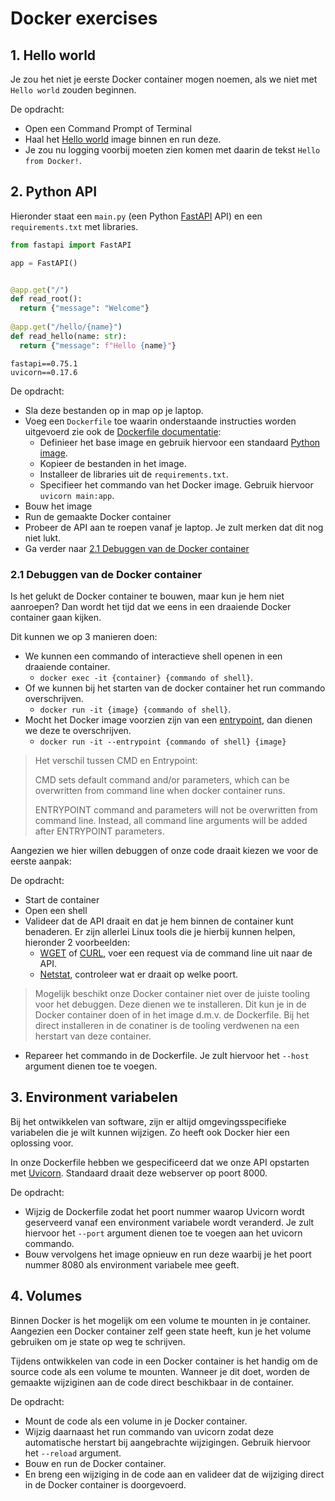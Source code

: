 # Docker exercises

## 1. Hello world
Je zou het niet je eerste Docker container mogen noemen, als we niet met `Hello world` zouden beginnen.

De opdracht:
- Open een Command Prompt of Terminal
- Haal het [Hello world](https://hub.docker.com/_/hello-world) image binnen en run deze.
- Je zou nu logging voorbij moeten zien komen met daarin de tekst `Hello from Docker!`.

## 2. Python API
Hieronder staat een `main.py` (een Python [FastAPI](https://fastapi.tiangolo.com/) API) en een `requirements.txt` met libraries.
```python
from fastapi import FastAPI

app = FastAPI()


@app.get("/")
def read_root():
  return {"message": "Welcome"}
  
@app.get("/hello/{name}")
def read_hello(name: str):
  return {"message": f"Hello {name}"}
```
```text
fastapi==0.75.1
uvicorn==0.17.6
```

De opdracht:
- Sla deze bestanden op in map op je laptop.
- Voeg een `Dockerfile` toe waarin onderstaande instructies worden uitgevoerd zie ook de [Dockerfile documentatie](https://docs.docker.com/engine/reference/builder/):
    - Definieer het base image en gebruik hiervoor een standaard [Python image](https://hub.docker.com/_/python).
    - Kopieer de bestanden in het image.
    - Installeer de libraries uit de `requirements.txt`.
    - Specifieer het commando van het Docker image. Gebruik hiervoor `uvicorn main:app`.
- Bouw het image
- Run de gemaakte Docker container
- Probeer de API aan te roepen vanaf je laptop. Je zult merken dat dit nog niet lukt.
- Ga verder naar [2.1 Debuggen van de Docker container](#21-debuggen-van-de-docker-container)

### 2.1 Debuggen van de Docker container
Is het gelukt de Docker container te bouwen, maar kun je hem niet aanroepen? Dan wordt het tijd dat we eens in een draaiende Docker container gaan kijken.

Dit kunnen we op 3 manieren doen:
- We kunnen een commando of interactieve shell openen in een draaiende container.
    - `docker exec -it {container} {commando of shell}`.
- Of we kunnen bij het starten van de docker container het run commando overschrijven.
    - `docker run -it {image} {commando of shell}`.
- Mocht het Docker image voorzien zijn van een [entrypoint](https://docs.docker.com/engine/reference/builder/#entrypoint), dan dienen we deze te overschrijven.
    - `docker run -it --entrypoint {commando of shell} {image}`

> Het verschil tussen CMD en Entrypoint:
>
> CMD sets default command and/or parameters, which can be overwritten from command line when docker container runs.
>
> ENTRYPOINT command and parameters will not be overwritten from command line. Instead, all command line arguments will be added after ENTRYPOINT parameters.

Aangezien we hier willen debuggen of onze code draait kiezen we voor de eerste aanpak:

De opdracht:
- Start de container
- Open een shell
- Valideer dat de API draait en dat je hem binnen de container kunt benaderen. Er zijn allerlei Linux tools die je hierbij kunnen helpen, hieronder 2 voorbeelden:
    - [WGET](https://www.gnu.org/software/wget/) of [CURL](https://curl.se/), voer een request via de command line uit naar de API.
    - [Netstat](https://en.wikipedia.org/wiki/Netstat), controleer wat er draait op welke poort.
> Mogelijk beschikt onze Docker container niet over de juiste tooling voor het debuggen. Deze dienen we te installeren.
> Dit kun je in de Docker container doen of in het image d.m.v. de Dockerfile. Bij het direct installeren in de conatiner is de tooling verdwenen na een herstart van deze container.
- Repareer het commando in de Dockerfile. Je zult hiervoor het `--host` argument dienen toe te voegen.

## 3. Environment variabelen
Bij het ontwikkelen van software, zijn er altijd omgevingsspecifieke variabelen die je wilt kunnen wijzigen. Zo heeft ook Docker hier een oplossing voor.

In onze Dockerfile hebben we gespecificeerd dat we onze API opstarten met [Uvicorn](https://www.uvicorn.org/). Standaard draait deze webserver op poort 8000.

De opdracht:
- Wijzig de Dockerfile zodat het poort nummer waarop Uvicorn wordt geserveerd vanaf een environment variabele wordt veranderd. Je zult hiervoor het `--port` argument dienen toe te voegen aan het uvicorn commando.
- Bouw vervolgens het image opnieuw en run deze waarbij je het poort nummer 8080 als environment variabele mee geeft.

## 4. Volumes
Binnen Docker is het mogelijk om een volume te mounten in je container. Aangezien een Docker container zelf geen state heeft, kun je het volume gebruiken om je state op weg te schrijven.

Tijdens ontwikkelen van code in een Docker container is het handig om de source code als een volume te mounten. Wanneer je dit doet, worden de gemaakte wijziginen aan de code direct beschikbaar in de container.

De opdracht:
- Mount de code als een volume in je Docker container.
- Wijzig daarnaast het run commando van uvicorn zodat deze automatische herstart bij aangebrachte wijzigingen. Gebruik hiervoor het `--reload` argument.
- Bouw en run de Docker container.
- En breng een wijziging in de code aan en valideer dat de wijziging direct in de Docker container is doorgevoerd.
